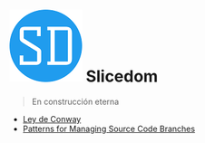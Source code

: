 # ![](./slicedom.png) Slicedom

> En construcción eterna

- [Ley de Conway](./reference/Ley-de-Conway.md)
- [Patterns for Managing Source Code Branches](./reference/Patterns-for-Managing-Source-Code-Branches.md)
